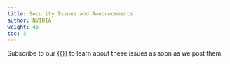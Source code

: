 ```yaml
---
title: Security Issues and Announcements
author: NVIDIA
weight: 45
toc: 3
---
```


Subscribe to our {{<exlink url="https://lists.cumulusnetworks.com/listinfo/cumulus-security-announce" text="security announcements mailing list">}} to learn about these issues as soon as we post them.
